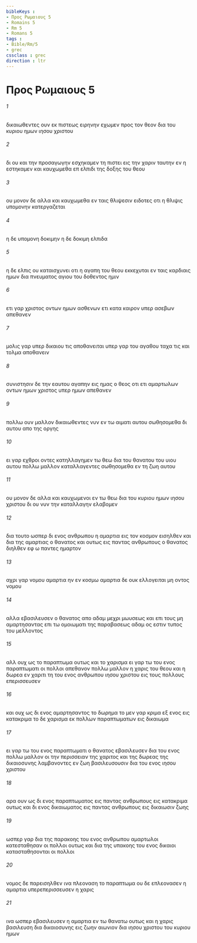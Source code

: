 ```yaml
---
bibleKeys : 
- Προς Ρωμαιους 5
- Romains 5
- Rm 5
- Romans 5
tags : 
- Bible/Rm/5
- grec
cssclass : grec
direction : ltr
---
```


# Προς Ρωμαιους 5

###### 1
δικαιωθεντες ουν εκ πιστεως ειρηνην εχωμεν προς τον θεον δια του κυριου ημων ιησου χριστου
###### 2
δι ου και την προσαγωγην εσχηκαμεν τη πιστει εις την χαριν ταυτην εν η εστηκαμεν και καυχωμεθα επ ελπιδι της δοξης του θεου
###### 3
ου μονον δε αλλα και καυχωμεθα εν ταις θλιψεσιν ειδοτες οτι η θλιψις υπομονην κατεργαζεται
###### 4
η δε υπομονη δοκιμην η δε δοκιμη ελπιδα
###### 5
η δε ελπις ου καταισχυνει οτι η αγαπη του θεου εκκεχυται εν ταις καρδιαις ημων δια πνευματος αγιου του δοθεντος ημιν
###### 6
ετι γαρ χριστος οντων ημων ασθενων ετι κατα καιρον υπερ ασεβων απεθανεν
###### 7
μολις γαρ υπερ δικαιου τις αποθανειται υπερ γαρ του αγαθου ταχα τις και τολμα αποθανειν
###### 8
συνιστησιν δε την εαυτου αγαπην εις ημας ο θεος οτι ετι αμαρτωλων οντων ημων χριστος υπερ ημων απεθανεν
###### 9
πολλω ουν μαλλον δικαιωθεντες νυν εν τω αιματι αυτου σωθησομεθα δι αυτου απο της οργης
###### 10
ει γαρ εχθροι οντες κατηλλαγημεν τω θεω δια του θανατου του υιου αυτου πολλω μαλλον καταλλαγεντες σωθησομεθα εν τη ζωη αυτου
###### 11
ου μονον δε αλλα και καυχωμενοι εν τω θεω δια του κυριου ημων ιησου χριστου δι ου νυν την καταλλαγην ελαβομεν
###### 12
δια τουτο ωσπερ δι ενος ανθρωπου η αμαρτια εις τον κοσμον εισηλθεν και δια της αμαρτιας ο θανατος και ουτως εις παντας ανθρωπους ο θανατος διηλθεν εφ ω παντες ημαρτον
###### 13
αχρι γαρ νομου αμαρτια ην εν κοσμω αμαρτια δε ουκ ελλογειται μη οντος νομου
###### 14
αλλα εβασιλευσεν ο θανατος απο αδαμ μεχρι μωυσεως και επι τους μη αμαρτησαντας επι τω ομοιωματι της παραβασεως αδαμ ος εστιν τυπος του μελλοντος
###### 15
αλλ ουχ ως το παραπτωμα ουτως και το χαρισμα ει γαρ τω του ενος παραπτωματι οι πολλοι απεθανον πολλω μαλλον η χαρις του θεου και η δωρεα εν χαριτι τη του ενος ανθρωπου ιησου χριστου εις τους πολλους επερισσευσεν
###### 16
και ουχ ως δι ενος αμαρτησαντος το δωρημα το μεν γαρ κριμα εξ ενος εις κατακριμα το δε χαρισμα εκ πολλων παραπτωματων εις δικαιωμα
###### 17
ει γαρ τω του ενος παραπτωματι ο θανατος εβασιλευσεν δια του ενος πολλω μαλλον οι την περισσειαν της χαριτος και της δωρεας της δικαιοσυνης λαμβανοντες εν ζωη βασιλευσουσιν δια του ενος ιησου χριστου
###### 18
αρα ουν ως δι ενος παραπτωματος εις παντας ανθρωπους εις κατακριμα ουτως και δι ενος δικαιωματος εις παντας ανθρωπους εις δικαιωσιν ζωης
###### 19
ωσπερ γαρ δια της παρακοης του ενος ανθρωπου αμαρτωλοι κατεσταθησαν οι πολλοι ουτως και δια της υπακοης του ενος δικαιοι κατασταθησονται οι πολλοι
###### 20
νομος δε παρεισηλθεν ινα πλεοναση το παραπτωμα ου δε επλεονασεν η αμαρτια υπερεπερισσευσεν η χαρις
###### 21
ινα ωσπερ εβασιλευσεν η αμαρτια εν τω θανατω ουτως και η χαρις βασιλευση δια δικαιοσυνης εις ζωην αιωνιον δια ιησου χριστου του κυριου ημων
